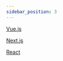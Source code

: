 ```yaml
---
sidebar_position: 3
---
```




[Vue.js](https://cn.vuejs.org/)

[Next.js](https://www.nextjs.cn/)

[React](https://zh-hans.react.dev/)